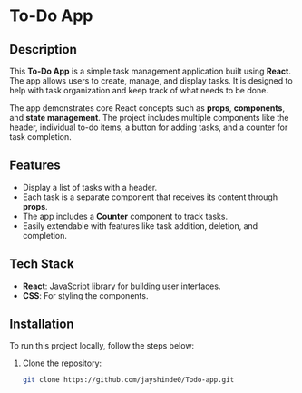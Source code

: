 # To-Do App

## Description

This **To-Do App** is a simple task management application built using **React**. The app allows users to create, manage, and display tasks. It is designed to help with task organization and keep track of what needs to be done.

The app demonstrates core React concepts such as **props**, **components**, and **state management**. The project includes multiple components like the header, individual to-do items, a button for adding tasks, and a counter for task completion.

## Features
- Display a list of tasks with a header.
- Each task is a separate component that receives its content through **props**.
- The app includes a **Counter** component to track tasks.
- Easily extendable with features like task addition, deletion, and completion.

## Tech Stack
- **React**: JavaScript library for building user interfaces.
- **CSS**: For styling the components.

## Installation

To run this project locally, follow the steps below:

1. Clone the repository:
   ```bash
   git clone https://github.com/jayshinde0/Todo-app.git
